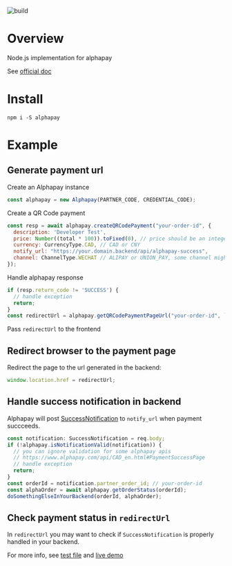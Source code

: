 ![build](https://github.com/bravemaster619/alphapay/workflows/build/badge.svg)

# Overview

Node.js implementation for alphapay

See [official doc](https://www.alphapay.com/api/CAD_en.html)

# Install

```console
npm i -S alphapay
```

# Example 

## Generate payment url

Create an Alphapay instance

```javascript
const alphapay = new Alphapay(PARTNER_CODE, CREDENTIAL_CODE);
```

Create a QR Code payment

```javascript
const resp = await alphapay.createQRCodePayment("your-order-id", {
  description: 'Developer Test',
  price: Number((total * 100)).toFixed(0), // price should be an integer of the base unit of the currency 
  currency: CurrencyType.CAD, // CAD or CNY
  notify_url: "https://your.domain.backend/api/alphapay-success",
  channel: ChannelType.WECHAT // ALIPAY or UNION_PAY, some channel might not be available for different payment gateways
});
```

Handle alphapay response

```javascript
if (resp.return_code != 'SUCCESS') {
  // handle exception
  return;
}
const redirectUrl = alphapay.getQRCodePaymentPageUrl("your-order-id", `https://your.domain.frontend/payment-success?orderId=your-order-id`);
```

Pass `redirectUrl` to the frontend

## Redirect browser to the payment page

Redirect the page to the url generated in the backend:

```javascript
window.location.href = redirectUrl;
```

## Handle success notification in backend

Alphapay will post [SuccessNotification](https://github.com/bravemaster619/alphapay/blob/master/src/types/success-notification.ts) to `notify_url` when payment succceeds.

```javascript
const notification: SuccessNotification = req.body;
if (!alphapay.isNotificationValid(notification)) {
  // you can ignore validation for some alphapay apis
  // https://www.alphapay.com/api/CAD_en.html#PaymentSuccessPage
  // handle exception
  return;
}
const orderId = notification.partner_order_id; // your-order-id
const alphaOrder = await alphapay.getOrderStatus(orderId);
doSomethingElseInYourBackend(orderId, alphaOrder);
```

## Check payment status in `redirectUrl`

In `redirectUrl` you may want to check if `SuccessNotification` is properly handled in your backend.

For more info, see [test file](https://github.com/bravemaster619/alphapay/blob/master/src/test/alphapay.spec.ts) and [live demo](https://demo.alphapay.ca/)
